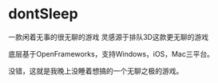 # dontSleep

一款闲着无事的很无聊的游戏 灵感源于排队3D这款更无聊的游戏

底层基于OpenFrameworks，支持Windows，iOS，Mac三平台。

没错，这就是我晚上没睡着想搞的一个无聊之极的游戏。
